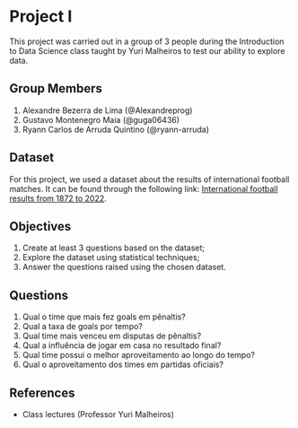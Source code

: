 # Project I

This project was carried out in a group of 3 people during the Introduction to Data Science class taught by Yuri Malheiros to test our ability to explore data.

## Group Members

1. Alexandre Bezerra de Lima (@Alexandreprog)
2. Gustavo Montenegro Maia (@guga06436)
3. Ryann Carlos de Arruda Quintino (@ryann-arruda)

## Dataset

For this project, we used a dataset about the results of international football matches. It can be found through the following link: [International football results from 1872 to 2022](https://www.kaggle.com/datasets/martj42/international-football-results-from-1872-to-2017).

## Objectives

1. Create at least 3 questions based on the dataset;
2. Explore the dataset using statistical techniques;
3. Answer the questions raised using the chosen dataset.

## Questions

1. Qual o time que mais fez goals em pênaltis? 
2. Qual a taxa de goals por tempo?
3. Qual time mais venceu em disputas de pênaltis? 
4. Qual a influência de jogar em casa no resultado final?
5. Qual time possui o melhor aproveitamento ao longo do tempo?
6. Qual o aproveitamento dos times em partidas oficiais?

## References

* Class lectures (Professor Yuri Malheiros)